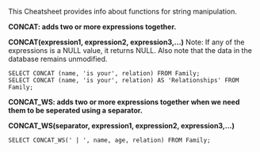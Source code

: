 This Cheatsheet provides info about functions for string manipulation.

**CONCAT: adds two or more expressions together.**

  **CONCAT(expression1, expression2, expression3,...)**
  Note: If any of the expressions is a NULL value, it returns NULL. Also note that the data in the database remains unmodified.
  
   ```
   SELECT CONCAT (name, 'is your', relation) FROM Family;
   SELECT CONCAT (name, 'is your', relation) AS 'Relationships' FROM Family;
  ```
**CONCAT_WS: adds two or more expressions together when we need them to be seperated using a separator.**

  **CONCAT_WS(separator, expression1, expression2, expression3,...)**
  
   ```
   SELECT CONCAT_WS(' | ', name, age, relation) FROM Family;
  ```
